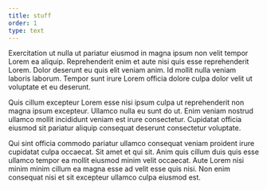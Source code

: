 ```yaml
---
title: stuff
order: 1
type: text
---
```


Exercitation ut nulla ut pariatur eiusmod in magna ipsum non velit tempor Lorem ea aliquip. Reprehenderit enim et aute nisi quis esse reprehenderit Lorem. Dolor deserunt eu quis elit veniam anim. Id mollit nulla veniam laboris laborum. Tempor sunt irure Lorem officia dolore culpa dolor velit ut voluptate et eu deserunt.

Quis cillum excepteur Lorem esse nisi ipsum culpa ut reprehenderit non magna ipsum excepteur. Ullamco nulla eu sunt do ut. Enim veniam nostrud ullamco mollit incididunt veniam est irure consectetur. Cupidatat officia eiusmod sit pariatur aliquip consequat deserunt consectetur voluptate.

Qui sint officia commodo pariatur ullamco consequat veniam proident irure cupidatat culpa occaecat. Sit amet et qui sit. Anim quis cillum duis quis esse ullamco tempor ea mollit eiusmod minim velit occaecat. Aute Lorem nisi minim minim cillum ea magna esse ad velit esse quis nisi. Non enim consequat nisi et sit excepteur ullamco culpa eiusmod est.